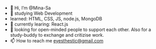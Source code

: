- 👋 Hi, I’m @Mina-Sa
- 👀 studying Web Development
- learned: HTML, CSS, JS, node.js, MongoDB
- 🌱 currently learing: React.js 
- 💞️ looking for open-minded people to support each other. Also for a study-buddy to exchange and critizise work.
- 📫 How to reach me eyesthestic@gmail.com

<!---
Mina-Sa/Mina-Sa is a ✨ special ✨ repository because its `README.md` (this file) appears on your GitHub profile.
You can click the Preview link to take a look at your changes.
--->
